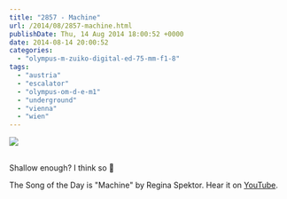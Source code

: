 ```yaml
---
title: "2857 - Machine"
url: /2014/08/2857-machine.html
publishDate: Thu, 14 Aug 2014 18:00:52 +0000
date: 2014-08-14 20:00:52
categories: 
  - "olympus-m-zuiko-digital-ed-75-mm-f1-8"
tags: 
  - "austria"
  - "escalator"
  - "olympus-om-d-e-m1"
  - "underground"
  - "vienna"
  - "wien"
---
```

<div class="container">
<div class="center"><a target="_blank" href="https://d25zfm9zpd7gm5.cloudfront.net/1200x1200/2014/20140727_235017_lr.jpg"><img src="https://d25zfm9zpd7gm5.cloudfront.net/0600x0600/2014/20140727_235017_lr.jpg" /></a></div>
</div>
<br />

Shallow enough? I think so 🙂

The Song of the Day is "Machine" by Regina Spektor. Hear it on <a href="https://www.youtube.com/watch?v=thQd1KYCgKU" target="_blank">YouTube</a>.
